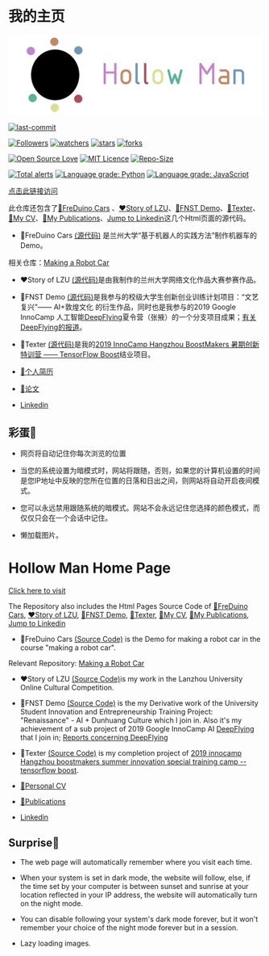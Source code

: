 # 我的主页

![](img/logo.gif)

[![last-commit](https://img.shields.io/github/last-commit/HollowMan6/HollowMan6.github.io)](../../graphs/commit-activity)

[![Followers](https://img.shields.io/github/followers/HollowMan6?style=social)](https://github.com/HollowMan6?tab=followers)
[![watchers](https://img.shields.io/github/watchers/HollowMan6/HollowMan6.github.io?style=social)](../../watchers)
[![stars](https://img.shields.io/github/stars/HollowMan6/HollowMan6.github.io?style=social)](../../stargazers)
[![forks](https://img.shields.io/github/forks/HollowMan6/HollowMan6.github.io?style=social)](../../network/members)

[![Open Source Love](https://img.shields.io/badge/-%E2%9D%A4%20Open%20Source-Green?style=flat-square&logo=Github&logoColor=white&link=https://hollowman6.github.io/fund.html)](https://hollowman6.github.io/fund.html)
[![MIT Licence](https://img.shields.io/badge/license-MIT-blue)](https://opensource.org/licenses/mit-license.php)
[![Repo-Size](https://img.shields.io/github/repo-size/HollowMan6/HollowMan6.github.io.svg)](../../archive/master.zip)

[![Total alerts](https://img.shields.io/lgtm/alerts/g/HollowMan6/HollowMan6.github.io.svg?logo=lgtm&logoWidth=18)](https://lgtm.com/projects/g/HollowMan6/HollowMan6.github.io/alerts/)
[![Language grade: Python](https://img.shields.io/lgtm/grade/python/g/HollowMan6/HollowMan6.github.io.svg?logo=lgtm&logoWidth=18)](https://lgtm.com/projects/g/HollowMan6/HollowMan6.github.io/context:python)
[![Language grade: JavaScript](https://img.shields.io/lgtm/grade/javascript/g/HollowMan6/HollowMan6.github.io.svg?logo=lgtm&logoWidth=18)](https://lgtm.com/projects/g/HollowMan6/HollowMan6.github.io/context:javascript)

[点击此链接访问](https://hollowman6.github.io)

此仓库还包含了[🚗FreDuino Cars](https://hollowman6.github.io/FreDuino) 、[❤Story of LZU](https://hollowman6.github.io/LZU)、[📱FNST Demo](https://hollowman6.github.io/StyleTrans)、[📕Texter](https://hollowman6.github.io/Texter)、[📄My CV](https://hollowman6.github.io/CV)、[📝My Publications](https://hollowman6.github.io/Publications)、[Jump to Linkedin](https://hollowman6.github.io/Linkedin)这几个Html页面的源代码。

* 🚗FreDuino Cars [(源代码)](FreDuino/) 是兰州大学“基于机器人的实践方法”制作机器车的Demo。

相关仓库：[Making a Robot Car](https://github.com/HollowMan6/Answers-for-My-LZU-UG-Courses/tree/master/Making%20a%20Robot%20Car)

* ❤Story of LZU [(源代码)](LZU/)是由我制作的兰州大学网络文化作品大赛参赛作品。

* 📱FNST Demo [(源代码)](StyleTrans/)是我参与的校级大学生创新创业训练计划项目：“文艺复兴”—— AI+敦煌文化 的衍生作品，同时也是我参与的2019 Google InnoCamp 人工智能[DeepFlying](https://github.com/dslab-deepflying/deepflying/tree/master/InnoCamp)夏令营（张掖）的一个分支项目成果；[有关DeepFlying的报道](http://news.lzu.edu.cn/c/201909/59389.html)。

* 📕Texter [(源代码)](Texter/)是我的[2019 InnoCamp Hangzhou BoostMakers 暑期创新特训营 —— TensorFlow Boost](https://blackwalnut.tech/tfboost/introduce)结业项目。

* [📄个人简历](https://hollowman6.github.io/CV/?language=cn) 

* [📝论文](https://hollowman6.github.io/Publications/)

* [Linkedin](https://hollowman6.github.io/Linkedin/)

## 彩蛋🎉

* 网页将自动记住你每次浏览的位置

* 当您的系统设置为暗模式时，网站将跟随，否则，如果您的计算机设置的时间是您IP地址中反映的您所在位置的日落和日出之间，则网站将自动开启夜间模式。

* 您可以永远禁用跟随系统的暗模式。网站不会永远记住您选择的颜色模式，而仅仅只会在一个会话中记住。
  
* 懒加载图片。

# Hollow Man Home Page

[Click here to visit](https://hollowman6.github.io)

The Repository also includes the Html Pages Source Code of [🚗FreDuino Cars](https://hollowman6.github.io/FreDuino), [❤Story of LZU](https://hollowman6.github.io/LZU), [📱FNST Demo](https://hollowman6.github.io/StyleTrans), [📕Texter](https://hollowman6.github.io/Texter), [📄My CV](https://hollowman6.github.io/CV), [📝My Publications](https://hollowman6.github.io/Publications), [Jump to Linkedin](https://hollowman6.github.io/Linkedin)

* 🚗FreDuino Cars [(Source Code)](FreDuino/) is the Demo for making a robot car in the course "making a robot car".

Relevant Repository: [Making a Robot Car](https://github.com/HollowMan6/Answers-for-My-LZU-UG-Courses/tree/master/Making%20a%20Robot%20Car)

* ❤Story of LZU [(Source Code)](LZU/)is my work in the Lanzhou University Online Cultural Competition.

* 📱FNST Demo [(Source Code)](StyleTrans/) is the my Derivative work of the University Student Innovation and Entrepreneurship Training Project: "Renaissance" - AI + Dunhuang Culture which I join in. Also it's my achievement of a sub project of 2019 Google InnoCamp AI [DeepFlying](https://github.com/dslab-deepflying/deepflying/tree/master/InnoCamp) that I join in; [Reports concerning DeepFlying](http://news.lzu.edu.cn/c/201909/59389.html)

* 📕Texter [(Source Code)](Texter/) is my completion project of [2019 innocamp Hangzhou boostmakers summer innovation special training camp -- tensorflow boost](https://blackwalnut.tech/tfboost/introduction).

* [📄Personal CV](https://hollowman6.github.io/CV/?language=en)

* [📝Publications](https://hollowman6.github.io/Publications/)

* [Linkedin](https://hollowman6.github.io/Linkedin/)

## Surprise🎉

* The web page will automatically remember where you visit each time.

* When your system is set in dark mode, the website will follow, else, if the time set by your computer is between sunset and sunrise at your location reflected in your IP address, the website will automatically turn on the night mode.

* You can disable following your system's dark mode forever, but it won't remember your choice of the night mode forever but in a session.

* Lazy loading images.
